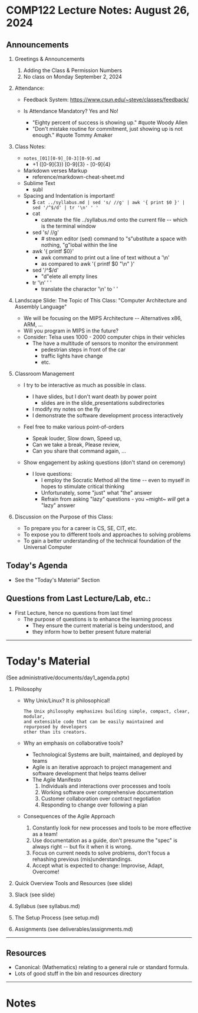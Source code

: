 # COMP122 Lecture Notes: August 26, 2024

## Announcements
   1. Greetings & Announcements
      1. Adding the Class & Permission Numbers
      1. No class on Monday September 2, 2024
   
   1. Attendance:
      - Feedback System: https://www.csun.edu/~steve/classes/feedback/ 

      - Is Attendance Mandatory?  Yes and No!
        * "Eighty percent of success is showing up." #quote Woody Allen
        * "Don't mistake routine for commitment, just showing up is not enough."  #quote Tommy Amaker

   1. Class Notes:
      - `notes_[01][0-9]_[0-3][0-9].md`
        - +1 ([0-9]{3}) [0-9]{3} - [0-9]{4}
      - Markdown verses Markup
        - reference/markdown-cheat-sheet.md
      - Sublime Text
        - subl
      - Spacing and Indentation is important!
        - $ `cat ../syllabus.md | sed 's/ //g' | awk '{ print $0 }' | sed '/^$/d' | tr '\n' ' '`
        - cat
          - catenate the file ../syllabus.md onto the current file -- which is the terminal window
        - sed 's/ //g'   
          - \# stream editor (sed) command to "s"ubstitute a space with nothing, "g"lobal within the line
        - awk '{ printf $0}'
          - awk command to print out a line of text without a '\n'
          - as compared to awk '{ printf $0 "\n" }'
        - sed '/^$/d'
          - "d"elete all empty lines
        - tr '\n' ' '
          - translate the charactor '\n' to ' '

   1. Landscape Slide: The Topic of This Class:  "Computer Architecture and Assembly Language"
      - We will be focusing on the MIPS Architecture -- Alternatives x86, ARM, ...
      - Will you program in MIPS in the future?
      - Consider:  Telsa uses 1000 - 2000 computer chips in their vehicles
        - The have a multitude of sensors to monitor the environment
          * pedestrian steps in front of the car
          * traffic lights have change
          * etc. 

 
   1. Classroom Management
      - I try to be interactive as much as possible in class.
        - I have slides, but I don't want death by power point 
          * slides are in the slide_presentations subdirectories
        - I modify my notes on the fly
        - I demonstrate the software development process interactively

      - Feel free to make various point-of-orders
        - Speak louder, Slow down, Speed up, 
        - Can we take a break, Please review,
        - Can you share that command again, ...

      - Show engagement by asking questions (don't stand on ceremony)
        * I love questions:
          - I employ the Socratic Method all the time -- even to myself
           in hopes to stimulate critical thinking
          - Unfortunately, some "just" what "the" answer
          - Refrain from asking "lazy" questions  - you ~might~ *will* get a "lazy" answer

   1. Discussion on the Purpose of this Class:
      - To prepare you for a career is CS, SE, CIT, etc.
      - To expose you to different tools and approaches to solving problems
      - To gain a better understanding of the technical foundation of the Universal Computer


## Today's Agenda
   * See the "Today's Material" Section


## Questions from Last Lecture/Lab, etc.:
   * First Lecture, hence no questions from last time!
     - The purpose of questions is to enhance the learning process
       - They ensure the current material is being understood, and 
       - they inform how to better present future material



---
# Today's Material
  (See administrative/documents/day1_agenda.pptx)

  1. Philosophy 
     * Why Unix/Linux?  It is philosophical!
       ```
       The Unix philosophy emphasizes building simple, compact, clear, modular, 
       and extensible code that can be easily maintained and repurposed by developers 
       other than its creators.
       ```

     * Why an emphasis on collaborative tools?
       - Technological Systems are built, maintained, and deployed by teams
       - Agile is an iterative approach to project management and software 
         development that helps teams deliver
       - The Agile Manifesto 
         1. Individuals and interactions over processes and tools
         1. Working software over comprehensive documentation
         1. Customer collaboration over contract negotiation
         1. Responding to change over following a plan
  

     * Consequences of the Agile Approach
       1. Constantly look for new processes and tools to be more effective as a team!
       1. Use documentation as a guide, don't presume the "spec" is always right -- 
          but fix it when it is wrong.
       1. Focus on current needs to solve problems, don't focus a rehashing previous
          (mis)understandings.
       1. Accept what is expected to change: Improvise, Adapt, Overcome!


  1. Quick Overview Tools and Resources (see slide)

  1. Slack (see slide)

  1. Syllabus (see syllabus.md)

  1. The Setup Process (see setup.md)

  1. Assignments (see deliverables/assignments.md)


---
## Resources
  * Canonical: (Mathematics) relating to a general rule or standard formula.
  * Lots of good stuff in the bin and resources directory

---
<!-- This section is for student's to place their own notes. -->
<!-- This section will not be updated by the Professor.   -->

# Notes  
